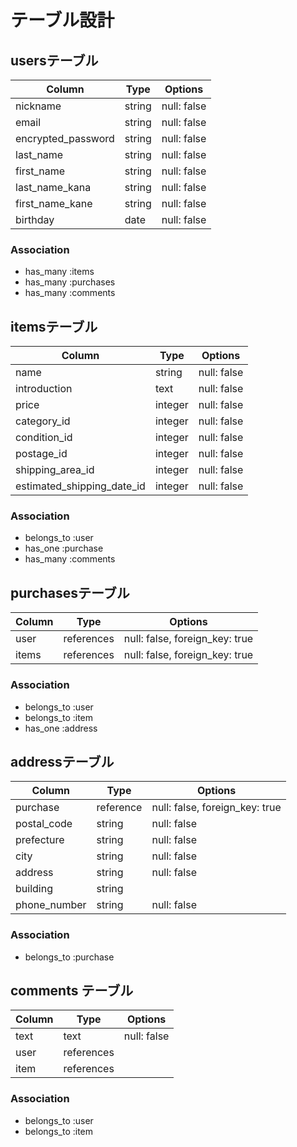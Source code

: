 # テーブル設計

## usersテーブル

|Column|Type|Options|
|------|----|-------|
| nickname           | string | null: false |
| email              | string | null: false |
| encrypted_password | string | null: false |
| last_name          | string | null: false |
| first_name         | string | null: false |
| last_name_kana     | string | null: false |
| first_name_kane    | string | null: false |
| birthday           | date   | null: false |

### Association

- has_many :items
- has_many :purchases
- has_many :comments


## itemsテーブル

|Column |Type |Options|
|------ |---- |-------|
| name                       | string  | null: false |
| introduction               | text    | null: false |
| price                      | integer | null: false |
| category_id                | integer | null: false |
| condition_id               | integer | null: false |
| postage_id                 | integer | null: false |
| shipping_area_id           | integer | null: false |
| estimated_shipping_date_id | integer | null: false |


### Association
- belongs_to :user
- has_one :purchase
- has_many :comments



## purchasesテーブル

|Column|Type|Options|
|------|----|-------|
| user  | references | null: false, foreign_key: true |
| items | references | null: false, foreign_key: true |

### Association
- belongs_to :user
- belongs_to :item
- has_one :address



## addressテーブル

|Column|Type|Options|
|------|----|-------|
| purchase     | reference | null: false, foreign_key: true |
| postal_code  | string    | null: false |
| prefecture   | string    | null: false |
| city         | string    | null: false |
| address      | string    | null: false |
| building     | string    |
| phone_number | string    | null: false |


### Association
- belongs_to :purchase


## comments テーブル

| Column     | Type       | Options     |
| ------     | ---------- | ----------- |
| text       | text       | null: false |
| user       | references |
| item       | references | 

### Association

- belongs_to :user
- belongs_to :item